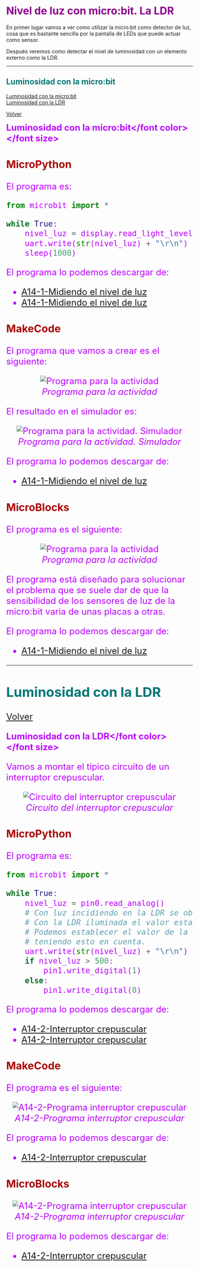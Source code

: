 # <FONT COLOR=#8B008B>Nivel de luz con micro:bit. La LDR</font>
En primer lugar vamos a ver como utilizar la micro:bit como detector de luz, cosa que es bastante sencilla por la pantalla de LEDs que puede actuar como sensor.

Después veremos como detectar el nivel de luminosidad con un elemento externo como la LDR.

<hr width=100%  size=10 noshade="noshade">

## <FONT COLOR=#007575>**Luminosidad con la micro:bit**</font>

<a name="item0A14"></a>

[Luminosidad con la micro:bit](#item1A14)
<br> [Luminosidad con la LDR](#item2A14)</br>

[Volver](#item0A14)
<a name="item1A14"></a>

<FONT COLOR=#BB00FF><font size="5"><b>Luminosidad con la micro:bit</font color></font size></b>

### <FONT COLOR=#AA0000>**MicroPython**</font>
El programa es:

~~~py
from microbit import *

while True:
    nivel_luz = display.read_light_level()
    uart.write(str(nivel_luz) + "\r\n")
    sleep(1000)
~~~

El programa lo podemos descargar de:

* [A14-1-Midiendo el nivel de luz](../programas/upy/A14-1-Midiendo_nivel_luz.hex)
* [A14-1-Midiendo el nivel de luz](../programas/upy/A14-1-Midiendo_nivel_luz-main.py)

### <FONT COLOR=#AA0000>**MakeCode**</font>
El programa que vamos a crear es el siguiente:

<center>

![Programa para la actividad](../img/actividades/A14/A14_1_MC.png)  
*Programa para la actividad*

</center>

El resultado en el simulador es:

<center>

![Programa para la actividad. Simulador](../img/actividades/A14/A14_1_MC_s.png)  
*Programa para la actividad. Simulador*

</center>

El programa lo podemos descargar de:

* [A14-1-Midiendo el nivel de luz](../programas/makecode/microbit-A14-1-Midiendo_nivel_luz.hex)

### <FONT COLOR=#AA0000>**MicroBlocks**</font>
El programa es el siguiente:

<center>

![Programa para la actividad](../img/actividades/A14/A14_1_uB.png)  
*Programa para la actividad*

</center>

El programa está diseñado para solucionar el problema que se suele dar de que la sensibilidad de los sensores de luz de la micro:bit varia de unas placas a otras.

El programa lo podemos descargar de:

* [A14-1-Midiendo el nivel de luz](../programas/ublocks/A14-1-Midiendo_nivel_luz.ubp)

<hr width=100%  size=10 noshade="noshade">

## <FONT COLOR=#007575>**Luminosidad con la LDR**</font>

[Volver](#item0A14)
<a name="item2A14"></a>

<FONT COLOR=#BB00FF><font size="5"><b>Luminosidad con la LDR</font color></font size></b>

Vamos a montar el típico circuito de un interruptor crepuscular.

<center>

![Circuito del interruptor crepuscular](../img/actividades/A14/cir_crepuscular.png)  
*Circuito del interruptor crepuscular*

</center>

### <FONT COLOR=#AA0000>**MicroPython**</font>
El programa es:

~~~py
from microbit import *

while True:
    nivel_luz = pin0.read_analog()
    # Con luz incidiendo en la LDR se obtienen valores bajos.
    # Con la LDR iluminada el valor estará en torno a 1000.
    # Podemos establecer el valor de la comparación 
    # teniendo esto en cuenta.
    uart.write(str(nivel_luz) + "\r\n")
    if nivel_luz > 500:
        pin1.write_digital(1)
    else:
        pin1.write_digital(0)
~~~

El programa lo podemos descargar de:

* [A14-2-Interruptor crepuscular](../programas/upy/A14-2-int_crep.hex)
* [A14-2-Interruptor crepuscular](../programas/upy/A14-2-int_crep-main.py)

### <FONT COLOR=#AA0000>**MakeCode**</font>
El programa es el siguiente:

<center>

![A14-2-Programa interruptor crepuscular](../img/actividades/A14/int_crep_MC.png)  
*A14-2-Programa interruptor crepuscular*

</center>

El programa lo podemos descargar de:

* [A14-2-Interruptor crepuscular](../programas/makecode/microbit-A14-2-int_crep.hex)

### <FONT COLOR=#AA0000>**MicroBlocks**</font>

<center>

![A14-2-Programa interruptor crepuscular](../img/actividades/A14/int_crep_uB.png)  
*A14-2-Programa interruptor crepuscular*

</center>

El programa lo podemos descargar de:

* [A14-2-Interruptor crepuscular](../programas/ublocks/A14-2-int_crep.ubp)
